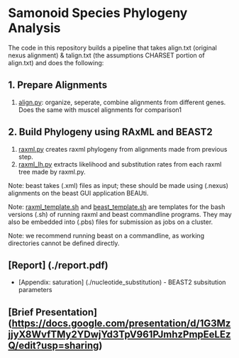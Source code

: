 # Samonoid Species Phylogeny Analysis

The code in this repository builds a pipeline that takes align.txt (original nexus alignment) & talign.txt (the assumptions CHARSET portion of align.txt) and does the following:

## 1. Prepare Alignments
  1. [align.py](./align.py): organize, seperate, combine alignments from different genes. Does the same with muscel alignments for comparison1

## 2. Build Phylogeny using RAxML and BEAST2
  1. [raxml.py](./raxml.py) creates raxml phylogeny from alignments made from previous step.
  2. [raxml_lh.py](./raxml_lh.py) extracts likelihood and substitution rates from each raxml tree made by raxml.py.

Note: beast takes (.xml) files as input; these should be made using (.nexus) alignments on the beast GUI application BEAUti.

Note: [raxml_template.sh](./raxml_template.sh) and [beast_template.sh](./beast_template.sh) are templates for the bash versions (.sh) of running raxml and beast commandline programs. They may also be embedded into (.pbs) files for submission as jobs on a cluster.

Note: we recommend running beast on a commandline, as working directories cannot be defined directly.

## 

## [Report] (./report.pdf)
+ [Appendix: saturation] (./nucleotide_substitution) - BEAST2 subsitution parameters

## [Brief Presentation] (https://docs.google.com/presentation/d/1G3MzjjyX8WvfTMy2YDwjYd3TpV961PJmhzPmpEeLEzQ/edit?usp=sharing)
